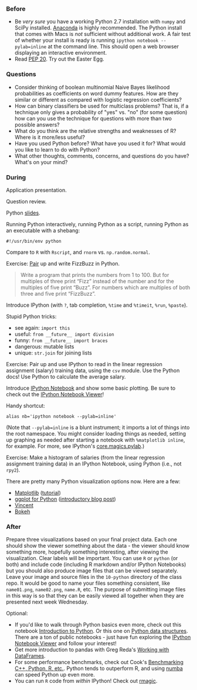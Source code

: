 ### Before

 * Be _very sure_ you have a working Python 2.7 installation with `numpy` and SciPy installed. [Anaconda](http://continuum.io/downloads) is highly recommended. The Python install that comes with Macs is _not_ sufficient without additional work. A fair test of whether your install is ready is running `ipython notebook --pylab=inline` at the command line. This should open a web browser displaying an interactive environment.
 * Read [PEP 20](http://legacy.python.org/dev/peps/pep-0020/). Try out the Easter Egg.


### Questions

 * Consider thinking of boolean multinomial Naive Bayes likelihood probabilities as coefficients on word dummy features. How are they similar or different as compared with logistic regression coefficients?
 * How can binary classifiers be used for multiclass problems? That is, if a technique only gives a probability of "yes" vs. "no" (for some question) how can you use the technique for questions with more than two possible answers?
 * What do you think are the relative strengths and weaknesses of R? Where is it more/less useful?
 * Have you used Python before? What have you used it for? What would you like to learn to do with Python?
 * What other thoughts, comments, concerns, and questions do you have? What's on your mind?


### During

Application presentation.

Question review.

Python [slides](slides.pdf).

Running Python interactively, running Python as a script, running Python as an executable with a shebang:

    #!/usr/bin/env python

Compare to `R` with `Rscript`, and `rnorm` vs. `np.random.normal`.

Exercise: [Pair](http://en.wikipedia.org/wiki/Pair_programming) up and write FizzBuzz in Python.

> Write a program that prints the numbers from 1 to 100. But for multiples of three print “Fizz” instead of the number and for the multiples of five print “Buzz”. For numbers which are multiples of both three and five print “FizzBuzz”.

Introduce IPython (with `?`, tab completion, `%time` and `%timeit`, `%run`, `%paste`).

Stupid Python tricks:

 * see again: `import this`
 * useful: `from __future__ import division`
 * funny: `from __future__ import braces`
 * dangerous: mutable lists
 * unique: `str.join` for joining lists

Exercise: Pair up and use IPython to read in the linear regression assignment (salary) training data, using the `csv` module. Use the Python docs! Use Python to calculate the average salary.

Introduce [IPython Notebook](http://ipython.org/ipython-doc/dev/notebook/) and show some basic plotting. Be sure to check out the [IPython Notebook Viewer](http://nbviewer.ipython.org/)!

Handy shortcut:

    alias nb='ipython notebook --pylab=inline'

(Note that `--pylab=inline` is a blunt instrument; it imports a lot of things into the root namespace. You might consider loading things as needed, setting up graphing as needed after starting a notebook with `%matplotlib inline`, for example. For more, see IPython's [core.magics.pylab](http://ipython.org/ipython-doc/2/api/generated/IPython.core.magics.pylab.html).)

Exercise: Make a histogram of salaries (from the linear regression assignment training data) in an IPython Notebook, using Python (i.e., not `rpy2`).

There are pretty many Python visualization options now. Here are a few:

 * [Matplotlib](http://matplotlib.org/) ([tutorial](http://jakevdp.github.io/mpl_tutorial/))
 * [ggplot for Python](https://github.com/yhat/ggplot/) ([introductory blog post](http://blog.yhathq.com/posts/ggplot-for-python.html))
 * [Vincent](https://vincent.readthedocs.org/)
 * [Bokeh](https://github.com/ContinuumIO/bokeh)


### After

Prepare three visualizations based on your final project data. Each one should show the viewer something about the data - the viewer should know something more, hopefully something interesting, after viewing the visualization. Clear labels will be important. You can use `R` or `python` (or both) and include code (including R markdown and/or IPython Notebooks) but you should also produce image files that can be viewed separately. Leave your image and source files in the `10-python` directory of the class repo. It would be good to name your files something consistent, like `name01.png`, `name02.png`, `name.R`, etc. The purpose of submitting image files in this way is so that they can be easily viewed all together when they are presented next week Wednesday.

Optional:

 * If you'd like to walk through Python basics even more, check out this notebook [Introduction to Python](http://nbviewer.ipython.org/urls/bitbucket.org/amjoconn/watpy-learning-to-code-with-python/raw/3441274a54c7ff6ff3e37285aafcbbd8cb4774f0/notebook/Learn%20to%20Code%20with%20Python.ipynb). Or this one on [Python data structures](http://nbviewer.ipython.org/github/profjsb/python-bootcamp/blob/master/DataFiles_and_Notebooks/02_AdvancedDataStructures/data_structures.ipynb). There are a ton of public notebooks - just have fun exploring the [IPython Notebook Viewer](http://nbviewer.ipython.org/) and follow your interest!
 * Get more introduction to pandas with Greg Reda's [Working with DataFrames](http://www.gregreda.com/2013/10/26/working-with-pandas-dataframes/).
 * For some performance benchmarks, check out Cook's [Benchmarking C++, Python, R, etc.](http://www.johndcook.com/blog/2014/06/20/benchmarking-c-python-r-etc/). Python tends to outperform R, and using [numba](http://numba.pydata.org/) can speed Python up even more.
 * You can run `R` code from _within_ IPython! Check out [rmagic](http://ipython.org/ipython-doc/dev/config/extensions/rmagic.html).
